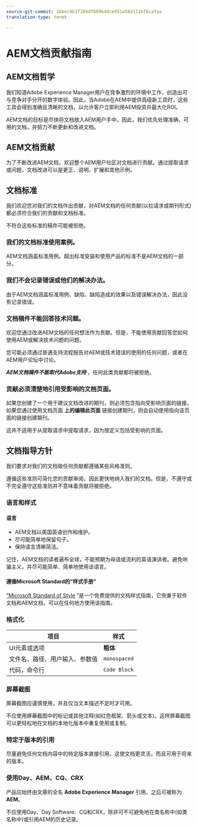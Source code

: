 ```yaml
---
source-git-commit: 1bbec9b1f109df88964dce051a58d111bf6cafaa
translation-type: tm+mt

---
```

# AEM文档贡献指南

## AEM文档哲学

我们知道Adobe Experience Manager用户在竞争激烈的环境中工作，创造出可与竞争对手分开的数字体验。因此，当Adobe在AEM中提供高级新工具时，这些工具会得到准确且清晰的文档，以允许客户立即利用AEM投资并最大化ROI。

AEM文档的目标是尽快将文档放入AEM用户手中。因此，我们优先处理准确、可用的文档，并努力不断更新和改进文档。

## AEM文档贡献

为了不断改进AEM文档，欢迎整个AEM用户社区对文档进行贡献。通过提取请求或问题，文档改进可以是更正、说明、扩展和其他示例。

## 文档标准

我们欢迎您对我们的文档作出贡献，对AEM文档的任何贡献(以拉请求或期刊形式)都必须符合我们的贡献和文档标准。

不符合这些标准的稿件可能被拒绝。

### 我们的文档标准使用案例。

AEM文档涵盖标准用例。超出标准安装和使用产品的标准不是AEM文档的一部分。

### 我们不会记录错误或他们的解决办法。

由于AEM文档涵盖标准用例、缺陷、缺陷造成的效果以及错误解决办法，因此没有记录错误。

### 文档稿件不能回答技术问题。

欢迎您通过改进AEM文档的任何想法作为贡献。但是，不能使用贡献回答您如何使用AEM或解决技术问题的问题。

您可能必须通过普通支持流程报告对AEM或技术错误的使用的任何问题，或者在AEM用户论坛中讨论。

***AEM文档稿件不能取代Adobe支持*** ，任何此类贡献都将被拒绝。

### 贡献必须清楚地引用受影响的文档页面。

如果您创建了一个用于建议文档改进的期刊，则必须包含指向受影响页面的链接。如果您通过使用文档页面 **上的编辑此页面** 链接创建期刊，则会自动使用指向该页面的链接创建期刊。

这并不适用于从提取请求中提取请求，因为按定义包括受影响的页面。

## 文档指导方针

我们要求对我们的文档做任何贡献都遵循某些风格准则。

遵循这些准则可简化您的贡献审阅，因此更快地纳入我们的文档。但是，不遵守或不完全遵守这些准则并不意味着贡献将被拒绝。

### 语言和样式

#### 语言

* AEM文档以美国英语创作和维护。
* 尽可能简单地保留句子。
* 保持语言清晰简洁。

记住，AEM文档的读者遍布全球，不能预期为母语或流利的英语演讲者。避免哄骗主义，并尽可能简单、简单地使用该语言。

#### 遵循Microsoft Standard的“样式手册”

[“Microsoft Standard of Style](https://docs.microsoft.com/en-us/style-guide/welcome/) ”是一个免费提供的文档样式指南，它侧重于软件文档和AEM文档，可以在任何地方使用该指南。

### 格式化

| 项目 | 样式 |
|---|---|
| UI元素或选项 | **粗体** |
| 文件名、路径、用户输入、参数值 | `monospaced` |
| 代码，命令行 | ```Code Block``` |

### 屏幕截图

屏幕截图应谨慎使用，并且仅当文本描述不足时才可用。

不应使用屏幕截图中的标记或其他注释(如红色框架、箭头或文本)。这样屏幕截图可以更轻松地在文档的本地化版本中重复使用或复制。

### 特定于版本的引用

尽量避免任何文档内容中的特定版本直接引用。这使文档更灵活，而且可用于将来的版本。

### 使用Day、AEM、CQ、CRX

产品应始终由文章的全名 **Adobe Experience Manager** 引用，之后可被称为 **AEM**。

不应使用Day、Day Software、CQ和CRX，除非可不可避免地在类名称中(如类名称中)或引用AEM的历史记录。